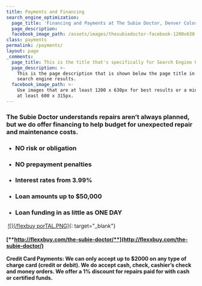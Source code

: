```yaml
---
title: Payments and Financing
search_engine_optimization:
  page_title: 'Financing and Payments at The Subie Doctor, Denver Colorado'
  page_description:
  facebook_image_path: /assets/images/thesubiedoctor-facebook-1200x630.png
class: payments
permalink: /payments/
layout: page
_comments:
  page_title: This is the title that's specifically for Search Engine Optimization.
  page_description: >-
    This is the page description that is shown below the page title in the
    search engine results.
  facebook_image_path: >-
    Use images that are at least 1200 x 630px for best results or a minimum of
    at least 600 x 315px.
---
```


### The Subie Doctor understands repairs aren’t always planned, but we do offer financing to help budget for unexpected repair and maintenance costs.

* ### NO risk or obligation
* ### NO prepayment penalties
* ### Interest rates from 3.99%
* ### Loan amounts up to $50,000
* ### Loan funding in as little as ONE DAY

&nbsp;[![](/flexbuy porTAL.PNG)](http://flexxbuy.com/the-subie-doctor/){: target="_blank"}

#### [**http://flexxbuy.com/the-subie-doctor/**](http://flexxbuy.com/the-subie-doctor/)<br><br>Credit Card Payments: We can only accept up to $2000 on any type of charge card (credit or debit). We do accept cash, check, cashier’s check and money orders. We offer a 1% discount for repairs paid for with cash or certified funds.